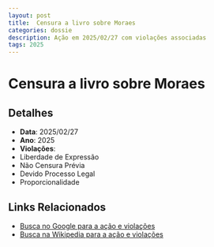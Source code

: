 ```yaml
---
layout: post
title:  Censura a livro sobre Moraes
categories: dossie
description: Ação em 2025/02/27 com violações associadas
tags: 2025
---
```


# Censura a livro sobre Moraes

## Detalhes
- **Data**: 2025/02/27
- **Ano**: 2025
- **Violações**:
- Liberdade de Expressão
- Não Censura Prévia
- Devido Processo Legal
- Proporcionalidade

## Links Relacionados
- [Busca no Google para a ação e violações](https://www.google.com/search?q=%22Alexandre%20de%20Moraes%22%20Censura%20a%20livro%20sobre%20Moraes%20Liberdade%20de%20Express%C3%A3o%20N%C3%A3o%20Censura%20Pr%C3%A9via%20Devido%20Processo%20Legal%20Proporcionalidade%202025)
- [Busca na Wikipedia para a ação e violações](https://en.wikipedia.org/w/index.php?search=%22Alexandre%20de%20Moraes%22%20Censura%20a%20livro%20sobre%20Moraes%20Liberdade%20de%20Express%C3%A3o%20N%C3%A3o%20Censura%20Pr%C3%A9via%20Devido%20Processo%20Legal%20Proporcionalidade%202025)
